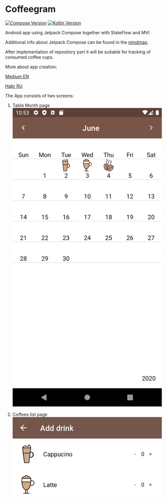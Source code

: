 # Coffeegram

[![Compose Version](https://img.shields.io/badge/Jetpack%20Compose-1.0.0--alpha07-yellow)](https://developer.android.com/jetpack/compose)
[![Kotlin Version](https://img.shields.io/badge/Kotlin-1.4.20-blue.svg)](https://kotlinlang.org)

Android app using Jetpack Compose together with StateFlow and MVI

Additional info about Jetpack Compose can be found in the [mindmap](mindmap.md).

After implementation of repository part it will be suitable for tracking of consumed coffee cups.

More about app creation:

[Medium EN](https://proandroiddev.com/change-my-mind-or-android-development-transformation-to-jetpack-compose-coroutines-e719a342cc52)

[Habr RU](https://habr.com/ru/company/kaspersky/blog/513364/)

The App consists of two screens:
1) Table Month page
![](https://raw.githubusercontent.com/AndreySBer/Coffeegram/master/images/month_table.png)

2) Coffees list page
![](https://raw.githubusercontent.com/AndreySBer/Coffeegram/master/images/coffee_list.png)
